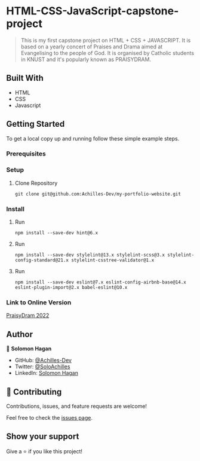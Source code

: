 # HTML-CSS-JavaScript-capstone-project

> This is my first capstone project on HTML + CSS + JAVASCRIPT. It is based on a yearly concert of Praises and Drama aimed at    Evangelising to the people of God. It is organised by Catholic students in KNUST and it's popularly known as PRAISYDRAM.

## Built With

- HTML
- CSS
- Javascript


## Getting Started


To get a local copy up and running follow these simple example steps.

### Prerequisites

### Setup

1. Clone Repository 
   ```
   git clone git@github.com:Achilles-Dev/my-portfolio-website.git
   ```

### Install

1. Run
   ```
   npm install --save-dev hint@6.x
   ```
2. Run
   ```
   npm install --save-dev stylelint@13.x stylelint-scss@3.x stylelint-config-standard@21.x stylelint-csstree-validator@1.x
   ```
3. Run
   ```
   npm install --save-dev eslint@7.x eslint-config-airbnb-base@14.x eslint-plugin-import@2.x babel-eslint@10.x
   ```
### Link to Online Version

   [PraisyDram 2022](https://github.com/Achilles-Dev/HTML-CSS-JavaScript-capstone-project) 

## Author

👤 **Solomon Hagan**

- GitHub: [@Achilles-Dev](https://github.com/Achilles-Dev/)
- Twitter: [@SoloAchilles](https://twitter.com/SoloAchilles/)
- LinkedIn: [Solomon Hagan](https://www.linkedin.com/in/solomon-hagan-b51693138/)


## 🤝 Contributing

Contributions, issues, and feature requests are welcome!

Feel free to check the [issues page](../../issues/).

## Show your support

Give a ⭐️ if you like this project!
